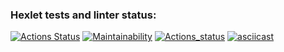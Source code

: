 ### Hexlet tests and linter status:
[![Actions Status](https://github.com/ALezhnin87/frontend-project-lvl1/workflows/hexlet-check/badge.svg)](https://github.com/ALezhnin87/frontend-project-lvl1/actions)
[![Maintainability](https://api.codeclimate.com/v1/badges/a99a88d28ad37a79dbf6/maintainability)](https://codeclimate.com/github/codeclimate/codeclimate/maintainability)
[![Actions_status](https://github.com/ALezhnin87/frontend-project-lvl1/actions/workflows/eslinter.yml/badge.svg)](https://github.com/ALezhnin87/frontend-project-lvl1/actions)
[![asciicast](https://asciinema.org/a/LhM2Y1aBq3U1eXTgntxD3mrhl.svg)](https://asciinema.org/a/LhM2Y1aBq3U1eXTgntxD3mrhl)
